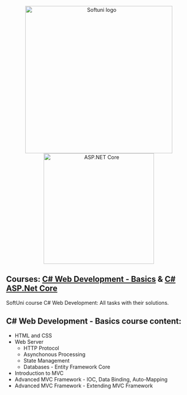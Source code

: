 <p align="center">
	<a href="https://softuni.bg/"><img src="https://www.jobs.bg/assets/logo/2017-09-01/b_6e048c01c340d967f2a6e540e9825d46.png" alt="Softuni logo" width="400" align="center"></a>
	<a href="https://www.asp.net/"><img src="https://codeopinion.com/wp-content/uploads/2018/07/Bitmap-MEDIUM_ASP.NET-Core-Logo_2colors_Square_RGB.png" alt="ASP.NET Core" width="300" align="center"></a>
<p>

## Courses: [C# Web Development - Basics](https://softuni.bg/trainings/2086/csharp-web-development-basics-september-2018) & [C# ASP.Net Core](https://softuni.bg/trainings/2086/csharp-web-development-basics-september-2018)
SoftUni course C# Web Development: All tasks with their solutions.

## C# Web Development - Basics course content:
- HTML and CSS
- Web Server
	- HTTP Protocol
	- Asynchonous Processing
	- State Management
	- Databases - Entity Framework Core
- Introduction to MVC
- Advanced MVC Framework - IOC, Data Binding, Auto-Mapping
- Advanced MVC Framework - Extending MVC Framework
